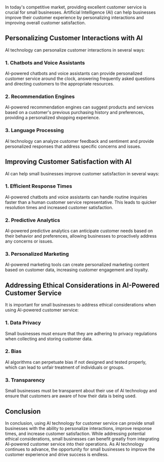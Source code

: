 

In today's competitive market, providing excellent customer service is crucial for small businesses. Artificial Intelligence (AI) can help businesses improve their customer experience by personalizing interactions and improving overall customer satisfaction.

Personalizing Customer Interactions with AI
-------------------------------------------

AI technology can personalize customer interactions in several ways:

### 1. Chatbots and Voice Assistants

AI-powered chatbots and voice assistants can provide personalized customer service around the clock, answering frequently asked questions and directing customers to the appropriate resources.

### 2. Recommendation Engines

AI-powered recommendation engines can suggest products and services based on a customer's previous purchasing history and preferences, providing a personalized shopping experience.

### 3. Language Processing

AI technology can analyze customer feedback and sentiment and provide personalized responses that address specific concerns and issues.

Improving Customer Satisfaction with AI
---------------------------------------

AI can help small businesses improve customer satisfaction in several ways:

### 1. Efficient Response Times

AI-powered chatbots and voice assistants can handle routine inquiries faster than a human customer service representative. This leads to quicker resolution times and increased customer satisfaction.

### 2. Predictive Analytics

AI-powered predictive analytics can anticipate customer needs based on their behavior and preferences, allowing businesses to proactively address any concerns or issues.

### 3. Personalized Marketing

AI-powered marketing tools can create personalized marketing content based on customer data, increasing customer engagement and loyalty.

Addressing Ethical Considerations in AI-Powered Customer Service
----------------------------------------------------------------

It is important for small businesses to address ethical considerations when using AI-powered customer service:

### 1. Data Privacy

Small businesses must ensure that they are adhering to privacy regulations when collecting and storing customer data.

### 2. Bias

AI algorithms can perpetuate bias if not designed and tested properly, which can lead to unfair treatment of individuals or groups.

### 3. Transparency

Small businesses must be transparent about their use of AI technology and ensure that customers are aware of how their data is being used.

Conclusion
----------

In conclusion, using AI technology for customer service can provide small businesses with the ability to personalize interactions, improve response times, and increase customer satisfaction. While addressing potential ethical considerations, small businesses can benefit greatly from integrating AI-powered customer service into their operations. As AI technology continues to advance, the opportunity for small businesses to improve the customer experience and drive success is endless.
